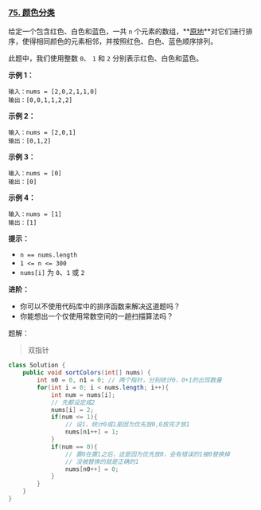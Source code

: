 ### [75. 颜色分类](https://leetcode-cn.com/problems/sort-colors/)

给定一个包含红色、白色和蓝色，一共 `n` 个元素的数组，**[原地](https://baike.baidu.com/item/原地算法)**对它们进行排序，使得相同颜色的元素相邻，并按照红色、白色、蓝色顺序排列。

此题中，我们使用整数 `0`、 `1` 和 `2` 分别表示红色、白色和蓝色。 

**示例 1：**

```
输入：nums = [2,0,2,1,1,0]
输出：[0,0,1,1,2,2]
```

**示例 2：**

```
输入：nums = [2,0,1]
输出：[0,1,2]
```

**示例 3：**

```
输入：nums = [0]
输出：[0]
```

**示例 4：**

```
输入：nums = [1]
输出：[1]
```

**提示：**

- `n == nums.length`
- `1 <= n <= 300`
- `nums[i]` 为 `0`、`1` 或 `2` 

**进阶：**

- 你可以不使用代码库中的排序函数来解决这道题吗？
- 你能想出一个仅使用常数空间的一趟扫描算法吗？

题解：

> 双指针

```java
class Solution {
    public void sortColors(int[] nums) {
        int n0 = 0, n1 = 0;	// 两个指针，分别统计0，0+1的出现数量
        for(int i = 0; i < nums.length; i++){
            int num = nums[i];
          	// 先都设定成2
            nums[i] = 2;
            if(num <= 1){
              	// 设1，统计0或1是因为优先放0,0放完才放1
                nums[n1++] = 1;
            }
            if(num == 0){
              	// 置0在置1之后，这是因为优先放0，会有错误的1被0替换掉
              	// 没被替换的就是正确的1
                nums[n0++] = 0;
            }
        }
    }
}
```

